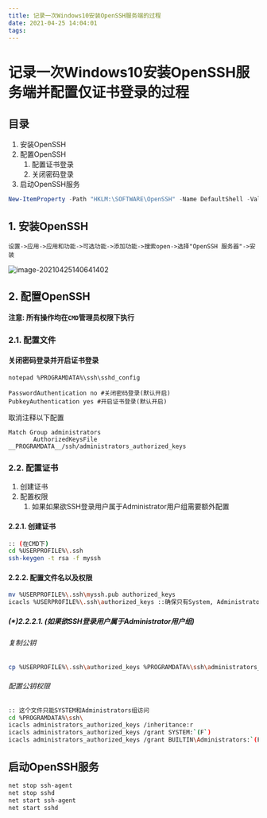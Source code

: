 ```yaml
---
title: 记录一次Windows10安装OpenSSH服务端的过程
date: 2021-04-25 14:04:01
tags:
---
```


# 记录一次Windows10安装OpenSSH服务端并配置仅证书登录的过程

## 目录

1. 安装OpenSSH
2. 配置OpenSSH
   1. 配置证书登录
   2. 关闭密码登录
3. 启动OpenSSH服务

```powershell
New-ItemProperty -Path "HKLM:\SOFTWARE\OpenSSH" -Name DefaultShell -Value "C:\Windows\System32\WindowsPowerShell\v1.0\powershell.exe" -PropertyType String -Force
```

## 1. 安装OpenSSH

```
设置->应用->应用和功能->可选功能->添加功能->搜索open->选择"OpenSSH 服务器"->安装
```



![image-20210425140641402](https://anying-blog-pic.oss-cn-beijing.aliyuncs.com/images/image-20210425140641402.png)

## 2. 配置OpenSSH

**注意: 所有操作均在`CMD`管理员权限下执行**

### 2.1. 配置文件

#### 关闭密码登录并开启证书登录

```
notepad %PROGRAMDATA%\ssh\sshd_config
```

```
PasswordAuthentication no #关闭密码登录(默认开启)
PubkeyAuthentication yes #开启证书登录(默认开启)
```

取消注释以下配置

```
Match Group administrators
       AuthorizedKeysFile __PROGRAMDATA__/ssh/administrators_authorized_keys
```

### 2.2. 配置证书

1. 创建证书
2. 配置权限
   1. 如果如果欲SSH登录用户属于Administrator用户组需要额外配置

#### 2.2.1. 创建证书

```bash
:: (在CMD下)
cd %USERPROFILE%\.ssh
ssh-keygen -t rsa -f myssh
```

#### 2.2.2. 配置文件名以及权限

```bash
mv %USERPROFILE%\.ssh\myssh.pub authorized_keys
icacls %USERPROFILE%\.ssh\authorized_keys ::确保只有System, Administrators and owner可以访问
```

##### (*)2.2.2.1. (如果欲SSH登录用户属于Administrator用户组)

###### 复制公钥

```bash
cp %USERPROFILE%\.ssh\authorized_keys %PROGRAMDATA%\ssh\administrators_authorized_keys
```

###### 配置公钥权限

```bash
:: 这个文件只能SYSTEM和Administrators组访问
cd %PROGRAMDATA%\ssh\
icacls administrators_authorized_keys /inheritance:r
icacls administrators_authorized_keys /grant SYSTEM:`(F`)
icacls administrators_authorized_keys /grant BUILTIN\Administrators:`(F`)
```

## 启动OpenSSH服务

```bash
net stop ssh-agent
net stop sshd
net start ssh-agent
net start sshd
```

